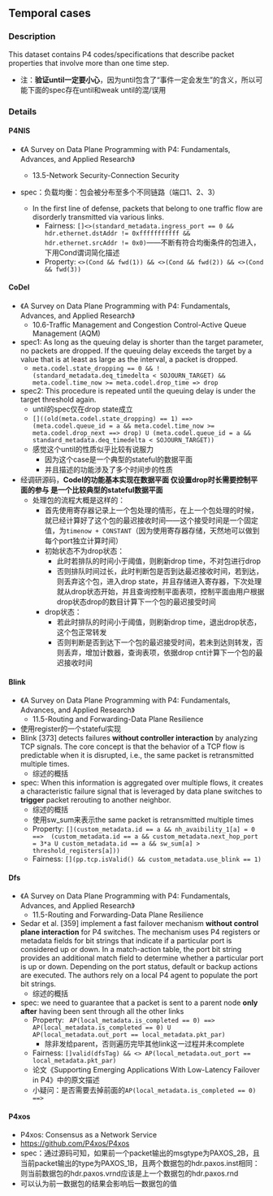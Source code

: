 ## Temporal cases

### Description

This dataset contains P4 codes/specifications that describe packet properties that involve more than one time step.

- 注：**验证until一定要小心**，因为until包含了“事件一定会发生”的含义，所以可能下面的spec存在until和weak until的混/误用

### Details

#### P4NIS

- 《A Survey on Data Plane Programming with P4: Fundamentals, Advances, and Applied Research》
  - 13.5-Network Security-Connection Security

- spec：负载均衡：包会被分布至多个不同链路（端口1、2、3）
  - In the first line of defense, packets that belong to one traffic flow are disorderly transmitted via various links.
    - Fairness: `[]<>(standard_metadata.ingress_port == 0 && hdr.ethernet.dstAddr != 0xfffffffffff && hdr.ethernet.srcAddr != 0x0)`——不断有符合均衡条件的包进入，下用Cond谓词简化描述
    - Property: `<>(Cond && fwd(1)) && <>(Cond && fwd(2)) && <>(Cond && fwd(3))`

#### CoDel

- 《A Survey on Data Plane Programming with P4: Fundamentals, Advances, and Applied Research》
  - 10.6-Traffic Management and Congestion
    Control-Active Queue Management (AQM) 
- spec1:  As long as the queuing delay is shorter than the target parameter, no packets are dropped.  If the queuing delay exceeds the target by a value that is at least as large as the interval, a packet is dropped.
  - `meta.codel.state_dropping == 0 && !(standard_metadata.deq_timedelta < SOJOURN_TARGET) && meta.codel.time_now >= meta.codel.drop_time => drop`
- spec2: This procedure is repeated until the queuing delay is under the target threshold again.
  - until的spec仅在drop state成立
  - `[]((old(meta.codel.state_dropping) == 1) ==> (meta.codel.queue_id = a && meta.codel.time_now >= meta.codel.drop_next ==> drop) U (meta.codel.queue_id = a && standard_metadata.deq_timedelta < SOJOURN_TARGET))`
  - 感觉这个until的性质似乎比较有说服力
    - 因为这个case是一个典型的stateful的数据平面
    - 并且描述的功能涉及了多个时间步的性质
- 经调研源码，**Codel的功能基本实现在数据平面 仅设置drop时长需要控制平面的参与 是一个比较典型的stateful数据平面**
  - 处理包的流程大概是这样的：
    - 首先使用寄存器记录上一个包处理的情形，在上一个包处理的时候，就已经计算好了这个包的最迟接收时间——这个接受时间是一个固定值，为`timenow + CONSTANT`（因为使用寄存器存储，天然地可以做到每个port独立计算时间）
    - 初始状态不为drop状态：
      - 此时若排队的时间小于阈值，则刷新drop time，不对包进行drop
      - 否则排队时间过长，此时判断包是否到达最迟接收时间，若到达，则丢弃这个包，进入drop state，并且存储进入寄存器，下次处理就从drop状态开始，并且查询控制平面表项，控制平面由用户根据drop状态drop的数目计算下一个包的最迟接受时间
    - drop状态：
      - 若此时排队的时间小于阈值，则刷新drop time，退出drop状态，这个包正常转发
      - 否则判断是否到达下一个包的最迟接受时间，若未到达则转发，否则丢弃，增加计数器，查询表项，依据drop cnt计算下一个包的最迟接收时间

#### Blink

- 《A Survey on Data Plane Programming with P4: Fundamentals, Advances, and Applied Research》
  - 11.5-Routing and Forwarding-Data Plane Resilience
- 使用register的一个stateful实现
- Blink [373] detects failures **without controller interaction** by analyzing TCP signals. The core concept is that the behavior of a TCP flow is predictable when it is disrupted, i.e., the same packet is retransmitted multiple times. 
  - 综述的概括
- spec: When this information is aggregated over multiple flows, it creates a characteristic failure signal that is leveraged by data plane switches to **trigger** packet rerouting to another neighbor.
  - 综述的概括
  - 使用sw_sum来表示the same packet is retransmitted multiple times 
  - Property: `[](custom_metadata.id == a && nh_avaibility_1[a] = 0 ==>  (custom_metadata.id == a && custom_metadata.next_hop_port = 3*a U custom_metadata.id == a && sw_sum[a] > threshold_registers[a]))`
  - Fairness: `[](pp.tcp.isValid() && custom_metadata.use_blink == 1)`

#### Dfs

- 《A Survey on Data Plane Programming with P4: Fundamentals, Advances, and Applied Research》
  - 11.5-Routing and Forwarding-Data Plane Resilience
- Sedar et al. [359] implement a fast failover mechanism **without control plane interaction** for P4 switches. The mechanism uses P4 registers or metadata fields for bit strings that indicate if a particular port is considered up or down. In a match-action table, the port bit string provides an additional match field to determine whether a particular port is up or down. Depending on the port status, default or backup actions are executed. The authors rely on a local P4 agent to populate the port bit strings.
  - 综述的概括
- spec: we need to guarantee that a packet is sent to a parent node **only after** having been sent through all the other links
  - Property: ` AP(local_metadata.is_completed == 0) ==> AP(local_metadata.is_completed == 0) U AP(local_metadata.out_port == local_metadata.pkt_par)`
    - 除非发给parent，否则遍历完毕其他link这一过程并未complete
  - Fairness: `[]valid(dfsTag) && <> AP(local_metadata.out_port == local_metadata.pkt_par)` 
  - 论文《Supporting Emerging Applications With Low-Latency Failover in P4》中的原文描述
  - 小疑问：是否需要去掉前面的`AP(local_metadata.is_completed == 0) ==>`

#### P4xos

- P4xos: Consensus as a Network Service
- https://github.com/P4xos/P4xos
- spec：通过源码可知，如果前一个packet输出的msgtype为PAXOS_2B，且当前packet输出的type为PAXOS_1B，且两个数据包的hdr.paxos.inst相同：则当前数据包的hdr.paxos.vrnd应该是上一个数据包的hdr.paxos.rnd
- 可以认为前一数据包的结果会影响后一数据包的值


